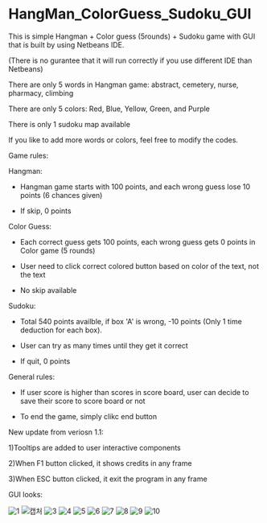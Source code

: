 # HangMan_ColorGuess_Sudoku_GUI

This is simple Hangman + Color guess (5rounds) + Sudoku game with GUI that is built by using Netbeans IDE. 

(There is no gurantee that it will run correctly if you use different IDE than Netbeans)

There are only 5 words in Hangman game: abstract, cemetery, nurse, pharmacy, climbing

There are only 5 colors: Red, Blue, Yellow, Green, and Purple

There is only 1 sudoku map available

If you like to add more words or colors, feel free to modify the codes.



Game rules:

Hangman:

- Hangman game starts with 100 points, and each wrong guess lose 10 points (6 chances given)

- If skip, 0 points

Color Guess:

- Each correct guess gets 100 points, each wrong guess gets 0 points in Color game (5 rounds)

- User need to click correct colored button based on color of the text, not the text

- No skip available

Sudoku:

- Total 540 points availble, if box 'A' is wrong, -10 points (Only 1 time deduction for each box).

- User can try as many times until they get it correct

- If quit, 0 points 

General rules:

- If user score is higher than scores in score board, user can decide to save their score to score board or not

- To end the game, simply clikc end button


New update from veriosn 1.1:

1)Tooltips are added to user interactive components

2)When F1 button clicked, it shows credits in any frame

3)When ESC button clicked, it exit the program in any frame

GUI looks:

![1](https://user-images.githubusercontent.com/98497929/193498224-7b30a110-8b89-40fd-97bd-4722e26cfebe.PNG)
![캡처](https://user-images.githubusercontent.com/98497929/193498254-99284a9f-3edc-407d-8ec8-e3e445c70e8d.PNG)
![3](https://user-images.githubusercontent.com/98497929/193498269-632a7fb6-7202-4721-abdc-b607e6906294.PNG)
![4](https://user-images.githubusercontent.com/98497929/193498275-5031b1f3-a858-4860-84a8-6456504d0f1a.PNG)
![5](https://user-images.githubusercontent.com/98497929/193498281-45c7b704-a8e8-4f42-89da-bea1137c93a2.PNG)
![6](https://user-images.githubusercontent.com/98497929/193498290-f5e58774-aa08-4656-8b6b-e28471864638.PNG)
![7](https://user-images.githubusercontent.com/98497929/193498295-a38bb6b3-f75f-4170-85d8-2023a3425ce0.PNG)
![8](https://user-images.githubusercontent.com/98497929/193498304-b08de643-3906-4857-83a3-91f0c188ec28.PNG)
![9](https://user-images.githubusercontent.com/98497929/193498310-ed003772-2424-4a54-af86-7f9267a34558.PNG)
![10](https://user-images.githubusercontent.com/98497929/193498314-1b88774d-a0d9-4218-bbea-a8f2a00fc425.PNG)









